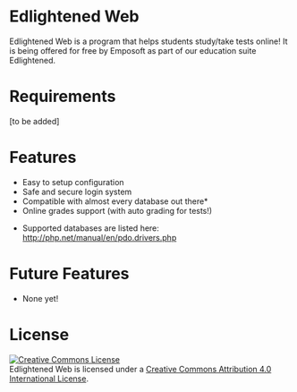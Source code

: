 Edlightened Web
===============
Edlightened Web is a program that helps students study/take tests online! It is being offered for free by Emposoft as part of our education suite Edlightened.

Requirements
============
[to be added]

Features
========
 - Easy to setup configuration
 - Safe and secure login system
 - Compatible with almost every database out there*
 - Online grades support (with auto grading for tests!)

* Supported databases are listed here: <a href="http://php.net/manual/en/pdo.drivers.php" target="_blank">http://php.net/manual/en/pdo.drivers.php</a>

Future Features
===============
 - None yet!
 
License
=======
<a rel="license" href="http://creativecommons.org/licenses/by/4.0/"><img alt="Creative Commons License" style="border-width:0" src="https://i.creativecommons.org/l/by/4.0/88x31.png" /></a><br /><span xmlns:dct="http://purl.org/dc/terms/" property="dct:title">Edlightened Web</span> is licensed under a <a rel="license" href="http://creativecommons.org/licenses/by/4.0/">Creative Commons Attribution 4.0 International License</a>.
